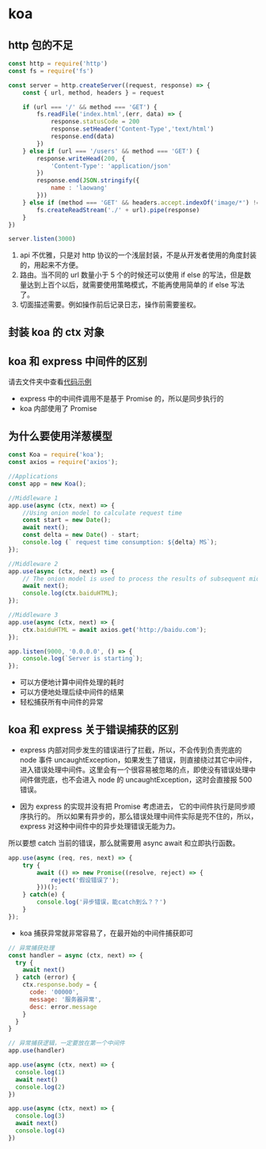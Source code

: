 # koa

## http 包的不足

```js
const http = require('http')
const fs = require('fs')

const server = http.createServer((request, response) => {
    const { url, method, headers } = request

    if (url === '/' && method === 'GET') {
        fs.readFile('index.html',(err, data) => {
            response.statusCode = 200
            response.setHeader('Content-Type','text/html')
            response.end(data)
        })
    } else if (url === '/users' && method === 'GET') {
        response.writeHead(200, {
            'Content-Type': 'application/json'
        })
        response.end(JSON.stringify({
            name : 'laowang'
        }))
    } else if (method === 'GET' && headers.accept.indexOf('image/*') !== -1) {
        fs.createReadStream('./' + url).pipe(response)
    }
})

server.listen(3000)
```

1. api 不优雅，只是对 http 协议的一个浅层封装，不是从开发者使用的角度封装的，用起来不方便。
2. 路由。当不同的 url 数量小于 5 个的时候还可以使用 if else 的写法，但是数量达到上百个以后，就需要使用策略模式，不能再使用简单的 if else 写法了。
3. 切面描述需要。例如操作前后记录日志，操作前需要鉴权。

## 封装 koa 的 ctx 对象


## koa 和 express 中间件的区别

请去文件夹中查看[代码示例](./example/middleware/)

* express 中的中间件调用不是基于 Promise 的，所以是同步执行的
* koa 内部使用了 Promise

## 为什么要使用洋葱模型

```js
const Koa = require('koa');
const axios = require('axios');

//Applications
const app = new Koa();

//Middleware 1
app.use(async (ctx, next) => {
    //Using onion model to calculate request time
    const start = new Date();
    await next();
    const delta = new Date() - start;
    console.log (` request time consumption: ${delta} MS`);
});

//Middleware 2
app.use(async (ctx, next) => {
    // The onion model is used to process the results of subsequent middleware
    await next();
    console.log(ctx.baiduHTML);
});

//Middleware 3
app.use(async (ctx, next) => {
    ctx.baiduHTML = await axios.get('http://baidu.com');
});

app.listen(9000, '0.0.0.0', () => {
    console.log(`Server is starting`);
});
```

* 可以方便地计算中间件处理的耗时
* 可以方便地处理后续中间件的结果
* 轻松捕获所有中间件的异常

## koa 和 express 关于错误捕获的区别

* express 内部对同步发生的错误进行了拦截，所以，不会传到负责兜底的 node 事件 uncaughtException，如果发生了错误，则直接绕过其它中间件，进入错误处理中间件。这里会有一个很容易被忽略的点，即使没有错误处理中间件做兜底，也不会进入 node 的 uncaughtException，这时会直接报 500 错误。

* 因为 express 的实现并没有把 Promise 考虑进去， 它的中间件执行是同步顺序执行的。 所以如果有异步的，那么错误处理中间件实际是兜不住的，所以，express 对这种中间件中的异步处理错误无能为力。

所以要想 catch 当前的错误，那么就需要用 async await 和立即执行函数。

```js
app.use(async (req, res, next) => {
    try {
        await (() => new Promise((resolve, reject) => {
            reject('假设错误了');
        }))();
    } catch(e) {
        console.log('异步错误，能catch到么？？')
    }
});
```

* koa 捕获异常就非常容易了，在最开始的中间件捕获即可


```js
// 异常捕获处理
const handler = async (ctx, next) => {
  try {
    await next()
  } catch (error) {
    ctx.response.body = {
      code: '00000',
      message: '服务器异常',
      desc: error.message
    }
  }
}

// 异常捕获逻辑，一定要放在第一个中间件
app.use(handler)

app.use(async (ctx, next) => {
  console.log(1)
  await next()
  console.log(2)
})

app.use(async (ctx, next) => {
  console.log(3)
  await next()
  console.log(4)
})
```